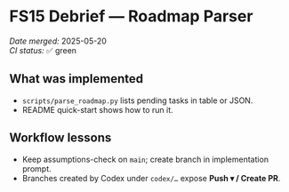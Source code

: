 # FS15 Debrief — Roadmap Parser

*Date merged:* 2025-05-20  
*CI status:* ✅ green

## What was implemented

- `scripts/parse_roadmap.py` lists pending tasks in table or JSON.
- README quick-start shows how to run it.

## Workflow lessons

- Keep assumptions-check on `main`; create branch in implementation prompt.
- Branches created by Codex under `codex/…` expose **Push ▾ / Create PR**.
